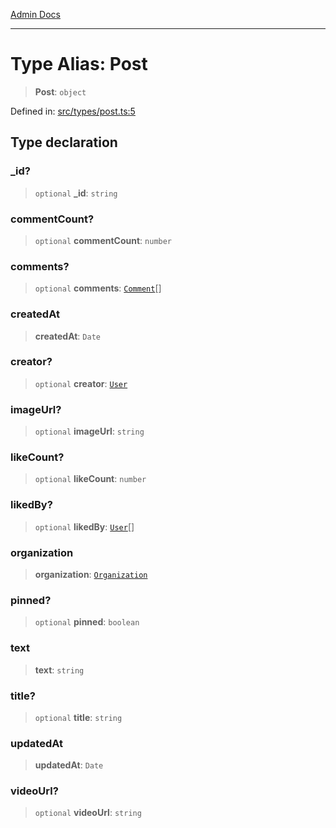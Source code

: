 [Admin Docs](/)

***

# Type Alias: Post

> **Post**: `object`

Defined in: [src/types/post.ts:5](https://github.com/PalisadoesFoundation/talawa-admin/blob/main/src/types/post.ts#L5)

## Type declaration

### \_id?

> `optional` **\_id**: `string`

### commentCount?

> `optional` **commentCount**: `number`

### comments?

> `optional` **comments**: [`Comment`](../../comment/type-aliases/Comment.md)[]

### createdAt

> **createdAt**: `Date`

### creator?

> `optional` **creator**: [`User`](../../User/type/type-aliases/User.md)

### imageUrl?

> `optional` **imageUrl**: `string`

### likeCount?

> `optional` **likeCount**: `number`

### likedBy?

> `optional` **likedBy**: [`User`](../../User/type/type-aliases/User.md)[]

### organization

> **organization**: [`Organization`](../../Organization/type/type-aliases/Organization.md)

### pinned?

> `optional` **pinned**: `boolean`

### text

> **text**: `string`

### title?

> `optional` **title**: `string`

### updatedAt

> **updatedAt**: `Date`

### videoUrl?

> `optional` **videoUrl**: `string`
